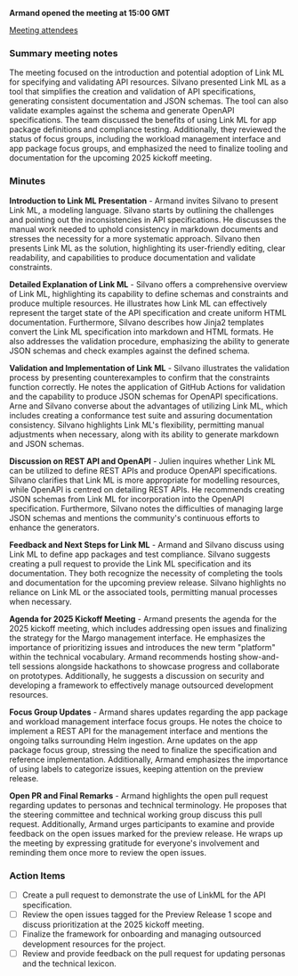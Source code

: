 **Armand opened the meeting at 15:00 GMT**

[Meeting attendees](https://projectadmin.lfx.linuxfoundation.org/project/lfqtyj42d9xsYTBnZC/collaboration/meetings?date=2025-01-09)

### Summary meeting notes
The meeting focused on the introduction and potential adoption of Link ML for specifying and validating API resources. Silvano presented Link ML as a tool that simplifies the creation and validation of API specifications, generating consistent documentation and JSON schemas. The tool can also validate examples against the schema and generate OpenAPI specifications. The team discussed the benefits of using Link ML for app package definitions and compliance testing. Additionally, they reviewed the status of focus groups, including the workload management interface and app package focus groups, and emphasized the need to finalize tooling and documentation for the upcoming 2025 kickoff meeting.


### Minutes

**Introduction to Link ML Presentation** -
Armand invites Silvano to present Link ML, a modeling language. Silvano starts by outlining the challenges and pointing out the inconsistencies in API specifications. He discusses the manual work needed to uphold consistency in markdown documents and stresses the necessity for a more systematic approach. Silvano then presents Link ML as the solution, highlighting its user-friendly editing, clear readability, and capabilities to produce documentation and validate constraints.

**Detailed Explanation of Link ML** -
Silvano offers a comprehensive overview of Link ML, highlighting its capability to define schemas and constraints and produce multiple resources. He illustrates how Link ML can effectively represent the target state of the API specification and create uniform HTML documentation. Furthermore, Silvano describes how Jinja2 templates convert the Link ML specification into markdown and HTML formats. He also addresses the validation procedure, emphasizing the ability to generate JSON schemas and check examples against the defined schema.

**Validation and Implementation of Link ML** -
Silvano illustrates the validation process by presenting counterexamples to confirm that the constraints function correctly. He notes the application of GitHub Actions for validation and the capability to produce JSON schemas for OpenAPI specifications. Arne and Silvano converse about the advantages of utilizing Link ML, which includes creating a conformance test suite and assuring documentation consistency. Silvano highlights Link ML's flexibility, permitting manual adjustments when necessary, along with its ability to generate markdown and JSON schemas.

**Discussion on REST API and OpenAPI** -
Julien inquires whether Link ML can be utilized to define REST APIs and produce OpenAPI specifications. Silvano clarifies that Link ML is more appropriate for modelling resources, while OpenAPI is centred on detailing REST APIs. He recommends creating JSON schemas from Link ML for incorporation into the OpenAPI specification. Furthermore, Silvano notes the difficulties of managing large JSON schemas and mentions the community's continuous efforts to enhance the generators.

**Feedback and Next Steps for Link ML** -
Armand and Silvano discuss using Link ML to define app packages and test compliance. Silvano suggests creating a pull request to provide the Link ML specification and its documentation. They both recognize the necessity of completing the tools and documentation for the upcoming preview release. Silvano highlights no reliance on Link ML or the associated tools, permitting manual processes when necessary.

**Agenda for 2025 Kickoff Meeting** -
Armand presents the agenda for the 2025 kickoff meeting, which includes addressing open issues and finalizing the strategy for the Margo management interface. He emphasizes the importance of prioritizing issues and introduces the new term "platform" within the technical vocabulary. Armand recommends hosting show-and-tell sessions alongside hackathons to showcase progress and collaborate on prototypes. Additionally, he suggests a discussion on security and developing a framework to effectively manage outsourced development resources.

**Focus Group Updates** -
Armand shares updates regarding the app package and workload management interface focus groups. He notes the choice to implement a REST API for the management interface and mentions the ongoing talks surrounding Helm ingestion. Arne updates on the app package focus group, stressing the need to finalize the specification and reference implementation. Additionally, Armand emphasizes the importance of using labels to categorize issues, keeping attention on the preview release.

**Open PR and Final Remarks** -
Armand highlights the open pull request regarding updates to personas and technical terminology. He proposes that the steering committee and technical working group discuss this pull request. Additionally, Armand urges participants to examine and provide feedback on the open issues marked for the preview release. He wraps up the meeting by expressing gratitude for everyone's involvement and reminding them once more to review the open issues.

### Action Items
- [ ] Create a pull request to demonstrate the use of LinkML for the API specification.
- [ ] Review the open issues tagged for the Preview Release 1 scope and discuss prioritization at the 2025 kickoff meeting.
- [ ] Finalize the framework for onboarding and managing outsourced development resources for the project.
- [ ] Review and provide feedback on the pull request for updating personas and the technical lexicon.
